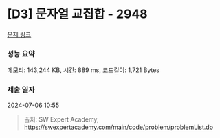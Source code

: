 # [D3] 문자열 교집합 - 2948 

[문제 링크](https://swexpertacademy.com/main/code/problem/problemDetail.do?contestProbId=AV-Un3G64SUDFAXr) 

### 성능 요약

메모리: 143,244 KB, 시간: 889 ms, 코드길이: 1,721 Bytes

### 제출 일자

2024-07-06 10:55



> 출처: SW Expert Academy, https://swexpertacademy.com/main/code/problem/problemList.do